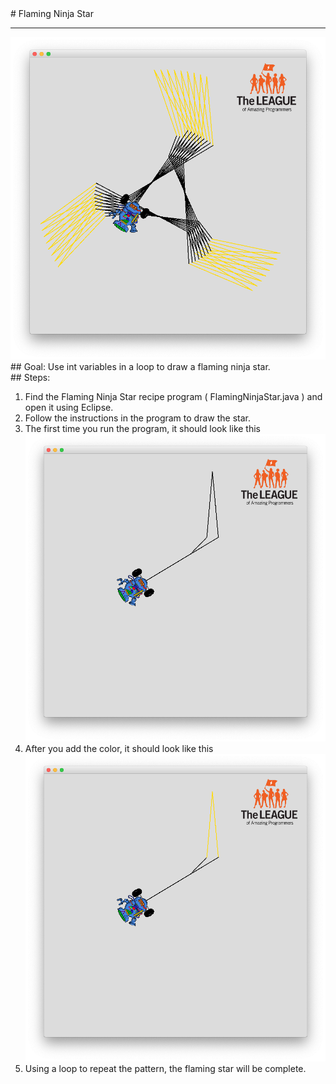 
 <div id="recipeLeftColumn">
  # Flaming Ninja Star
  <hr/>
  <img alt="Flaming Ninja Star image" src="./flamingNinja3.png"/>
  <div id="recipeGoal">
   ## Goal:
   Use int variables in a loop to draw a flaming ninja star.
  </div>
 </div>
 <div id="recipeRightColumn">
  <div id="recipeSteps">
   ## Steps:
   <ol id="stepList">
    <li>
     Find the Flaming Ninja Star recipe program ( FlamingNinjaStar.java ) and open it using Eclipse.
    </li>
    <li>
     Follow the instructions in the program to draw the star.
    </li>
    <li>
     The first time you run the program, it should look like this
     <img src="./flamingNinja1.png"/>
    </li>
    <li>
     After you add the color, it should look like this
     <img src="./flamingNinja2.png"/>
    </li>
    <li>
     Using a loop to repeat the pattern, the flaming star will be complete.
    </li>
   </ol>
  </div>
 </div>

